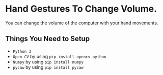 # Hand Gestures To Change Volume.
You can change the volume of the computer with your hand movements.

## Things You Need to Setup
- `Python 3`
- `Open CV` by using `pip install opencv-python`
- `Numpy` by using `pip install numpy`
- `pycaw` by using `pip install pycaw`

